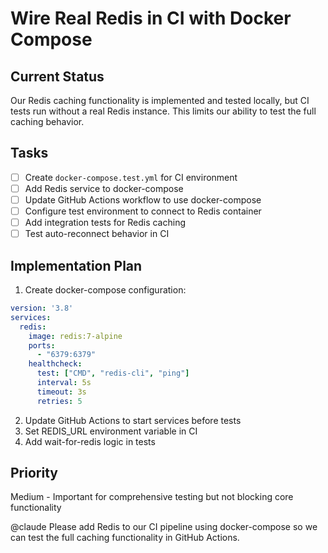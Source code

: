 # Wire Real Redis in CI with Docker Compose

## Current Status
Our Redis caching functionality is implemented and tested locally, but CI tests run without a real Redis instance. This limits our ability to test the full caching behavior.

## Tasks
- [ ] Create `docker-compose.test.yml` for CI environment
- [ ] Add Redis service to docker-compose
- [ ] Update GitHub Actions workflow to use docker-compose
- [ ] Configure test environment to connect to Redis container
- [ ] Add integration tests for Redis caching
- [ ] Test auto-reconnect behavior in CI

## Implementation Plan
1. Create docker-compose configuration:
```yaml
version: '3.8'
services:
  redis:
    image: redis:7-alpine
    ports:
      - "6379:6379"
    healthcheck:
      test: ["CMD", "redis-cli", "ping"]
      interval: 5s
      timeout: 3s
      retries: 5
```

2. Update GitHub Actions to start services before tests
3. Set REDIS_URL environment variable in CI
4. Add wait-for-redis logic in tests

## Priority
Medium - Important for comprehensive testing but not blocking core functionality

@claude Please add Redis to our CI pipeline using docker-compose so we can test the full caching functionality in GitHub Actions.